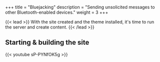 +++
title = "Bluejacking"
description = "Sending unsolicited messages to other Bluetooth-enabled devices."
weight = 3
+++

{{< lead >}}
With the site created and the theme installed, it's time to run the server and create content.
{{< /lead >}}

## Starting & building the site


{{< youtube sP-PYNfOK5g >}}